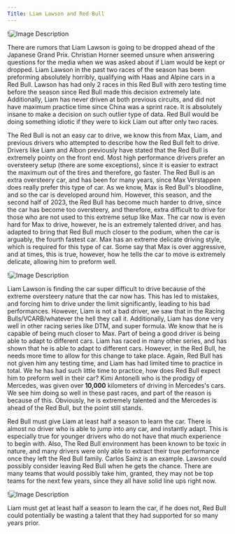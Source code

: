 ```yaml
---
Title: Liam Lawson and Red Bull
---
```


!![Image Description](/images/../images/image.png)

There are rumors that Liam Lawson is going to be dropped ahead of the Japanese Grand Prix. Christian Horner seemed unsure when answering questions for the media when we was asked about if Liam would be kept or dropped. Liam Lawson in the past two races of the season has been preforming absolutely horribly, qualifying with Haas and Alpine cars in a Red Bull. Lawson  has had only 2 races in this Red Bull with zero testing time before the season since Red Bull made this decision extremely late. Additionally, Liam has never driven at both previous circuits, and did not have maximum practice time since China was a sprint race. It is absolutely insane to make a decision on such outlier type of data. Red Bull would be doing something idiotic if they were to kick Liam out after only two races. 

The Red Bull is not an easy car to drive, we know this from Max, Liam, and previous drivers who attempted to describe how the Red Bull felt to drive. Drivers like Liam and Albon previously have stated that the Red Bull is extremely pointy on the front end. Most high performance drivers prefer an oversteery setup (there are some exceptions), since it is easier to extract the maximum out of the tires and therefore, go faster. The Red Bull is an extra oversteery car, and has been for many years, since Max Verstappen does really prefer this type of car. As we know, Max is Red Bull's bloodline, and so the car is developed around him. However, this season, and the second half of 2023, the Red Bull has become much harder to drive, since the car has become too oversteery, and therefore, extra difficult to drive for those who are not used to this extreme setup like Max. The car now is even hard for Max to drive, however, he is an extremely talented driver, and has adapted to bring that Red Bull much closer to the podium, when the car is arguably, the fourth fastest car. Max has an extreme delicate driving style, which is required for this type of car. Some say that Max is over aggressive, and at times, this is true, however, how he tells the car to move is extremely delicate, allowing him to preform well.

!![Image Description](/images/image-1.png)

Liam Lawson is finding the car super difficult to drive because of the extreme oversteery nature that the car now has. This has led to mistakes, and forcing him to drive under the limit significantly, leading to his bad performances. However, Liam is not a bad driver, we saw that in the Racing Bulls/VCARB/whatever the hell they call it. Additionally, Liam has done very well in other racing series like DTM, and super formula. We know that he is capable of being much closer to Max. Part of being a good driver is being able to adapt to different cars. Liam has raced in many other series, and has shown that he is able to adapt to different cars. However, in the Red Bull, he needs more time to allow for this change to take place. Again, Red Bull has not given him any testing time, and Liam has had limited time to practice in total. We he has had such little time to practice, how does Red Bull expect him to preform well in their car? Kimi Antonelli who is the prodigy of Mercedes, was given over **10,000** kilometers of driving in Mercedes's cars. We see him doing so well in these past races, and part of the reason is because of this. Obviously, he is extremely talented and the Mercedes is ahead of the Red Bull, but the point still stands.

Red Bull must give Liam at least half a season to learn the car. There is almost no driver who is able to jump into any car, and instantly adapt. This is especially true for younger drivers who do not have that much experience to begin with. Also, The Red Bull environment has been known to be toxic in nature, and many drivers were only able to extract their true performance once they left the Red Bull family. Carlos Sainz is an example. Lawson could possibly consider leaving Red Bull when he gets the chance. There are many teams that would possibly take him, granted, they may not be top teams for the next few years, since they all have solid line ups right now.

!![Image Description](/images/image-2.png)

Liam must get at least half a season to learn the car, if he does not, Red Bull could potentially be wasting a talent that they had supported for so many years prior.  